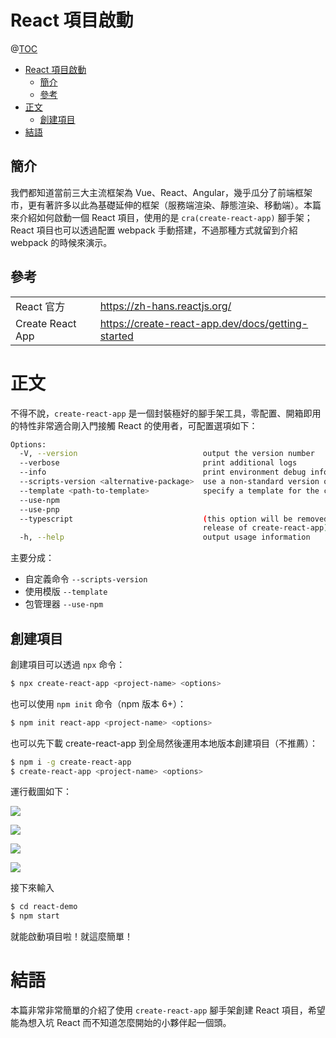 # React 項目啟動

@[TOC](文章目錄)

<!-- TOC -->

- [React 項目啟動](#react-項目啟動)
  - [簡介](#簡介)
  - [參考](#參考)
- [正文](#正文)
  - [創建項目](#創建項目)
- [結語](#結語)

<!-- /TOC -->

## 簡介

我們都知道當前三大主流框架為 Vue、React、Angular，幾乎瓜分了前端框架市，更有著許多以此為基礎延伸的框架（服務端渲染、靜態渲染、移動端）。本篇來介紹如何啟動一個 React 項目，使用的是 `cra(create-react-app)` 腳手架；React 項目也可以透過配置 webpack 手動搭建，不過那種方式就留到介紹 webpack 的時候來演示。

## 參考

<table>
  <tr>
    <td>React 官方</td>
    <td><a href="https://zh-hans.reactjs.org/">https://zh-hans.reactjs.org/</a></td>
  </tr>
  <tr>
    <td>Create React App</td>
    <td><a href=https://create-react-app.dev/docs/getting-started"">https://create-react-app.dev/docs/getting-started</a></td>
  </tr>
</table>

# 正文

不得不說，`create-react-app` 是一個封裝極好的腳手架工具，零配置、開箱即用的特性非常適合剛入門接觸 React 的使用者，可配置選項如下：

```bash
Options:
  -V, --version                            output the version number
  --verbose                                print additional logs
  --info                                   print environment debug info
  --scripts-version <alternative-package>  use a non-standard version of react-scripts
  --template <path-to-template>            specify a template for the created project
  --use-npm
  --use-pnp
  --typescript                             (this option will be removed in favour of templates in the next major
                                           release of create-react-app)
  -h, --help                               output usage information
```

主要分成：

- 自定義命令 `--scripts-version`
- 使用模版 `--template`
- 包管理器 `--use-npm`

## 創建項目

創建項目可以透過 `npx` 命令：

```bash
$ npx create-react-app <project-name> <options>
```

也可以使用 `npm init` 命令（npm 版本 6+）：

```bash
$ npm init react-app <project-name> <options>
```

也可以先下載 create-react-app 到全局然後運用本地版本創建項目（不推薦）：

```bash
$ npm i -g create-react-app
$ create-react-app <project-name> <options>
```

運行截圖如下：

![](https://wtfhhh.oss-cn-beijing.aliyuncs.com/cra_1.png)

![](https://wtfhhh.oss-cn-beijing.aliyuncs.com/cra_2.png)

![](https://wtfhhh.oss-cn-beijing.aliyuncs.com/cra_3.png)

![](https://wtfhhh.oss-cn-beijing.aliyuncs.com/cra_4.png)

接下來輸入

```bash
$ cd react-demo
$ npm start
```

就能啟動項目啦！就這麼簡單！

# 結語

本篇非常非常簡單的介紹了使用 `create-react-app` 腳手架創建 React 項目，希望能為想入坑 React 而不知道怎麼開始的小夥伴起一個頭。
